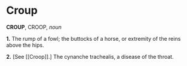 # Croup

**CROUP**, CROOP, _noun_

**1.** The rump of a fowl; the buttocks of a horse, or extremity of the reins above the hips.

**2.** \[See [[Croop]].\] The cynanche trachealis, a disease of the throat.